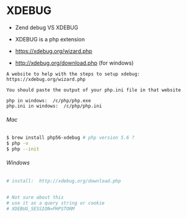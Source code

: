 # XDEBUG

- Zend debug VS XDEBUG

- XDEBUG is a php extension

- https://xdebug.org/wizard.php

- http://xdebug.org/download.php (for windows)


```
A website to help with the steps to setup xdebug:
https://xdebug.org/wizard.php

You should paste the output of your php.ini file in that website

php in windows:  /c/php/php.exe
php.ini in windows:  /c/php/php.ini
```

###### Mac
```bash
$ brew install php56-xdebug # php version 5.6 ?
$ php -v
$ php --init
```


###### Windows
```bash
# install:  http://xdebug.org/download.php


# Not sure about this
# use it as a query string or cookie
# XDEBUG_SESSION=PHPSTORM 
```
